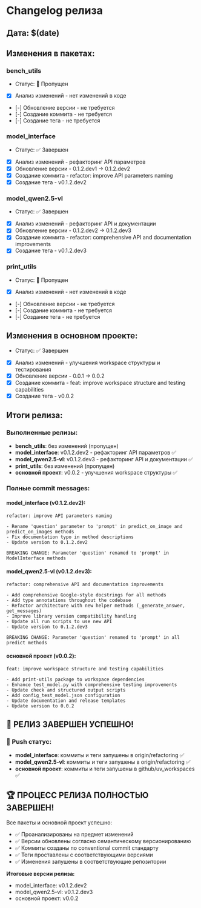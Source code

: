 # Changelog релиза

## Дата: $(date)

## Изменения в пакетах:

### bench_utils
- Статус: 🔄 Пропущен
- [x] Анализ изменений - нет изменений в коде
- [-] Обновление версии - не требуется
- [-] Создание коммита - не требуется
- [-] Создание тега - не требуется

### model_interface  
- Статус: ✅ Завершен
- [x] Анализ изменений - рефакторинг API параметров
- [x] Обновление версии - 0.1.2.dev1 -> 0.1.2.dev2
- [x] Создание коммита - refactor: improve API parameters naming
- [x] Создание тега - v0.1.2.dev2

### model_qwen2.5-vl
- Статус: ✅ Завершен
- [x] Анализ изменений - рефакторинг API и документации
- [x] Обновление версии - 0.1.2.dev2 -> 0.1.2.dev3
- [x] Создание коммита - refactor: comprehensive API and documentation improvements
- [x] Создание тега - v0.1.2.dev3

### print_utils
- Статус: 🔄 Пропущен
- [x] Анализ изменений - нет изменений в коде
- [-] Обновление версии - не требуется
- [-] Создание коммита - не требуется
- [-] Создание тега - не требуется

## Изменения в основном проекте:
- Статус: ✅ Завершен
- [x] Анализ изменений - улучшения workspace структуры и тестирования
- [x] Обновление версии - 0.0.1 -> 0.0.2
- [x] Создание коммита - feat: improve workspace structure and testing capabilities
- [x] Создание тега - v0.0.2

## Итоги релиза:

### Выполненные релизы:
- **bench_utils**: без изменений (пропущен)
- **model_interface**: v0.1.2.dev2 - рефакторинг API параметров ✅
- **model_qwen2.5-vl**: v0.1.2.dev3 - рефакторинг API и документации ✅  
- **print_utils**: без изменений (пропущен)
- **основной проект**: v0.0.2 - улучшения workspace структуры ✅

### Полные commit messages:

#### model_interface (v0.1.2.dev2):
```
refactor: improve API parameters naming

- Rename 'question' parameter to 'prompt' in predict_on_image and predict_on_images methods
- Fix documentation typo in method descriptions
- Update version to 0.1.2.dev2

BREAKING CHANGE: Parameter 'question' renamed to 'prompt' in ModelInterface methods
```

#### model_qwen2.5-vl (v0.1.2.dev3):
```
refactor: comprehensive API and documentation improvements

- Add comprehensive Google-style docstrings for all methods
- Add type annotations throughout the codebase
- Refactor architecture with new helper methods (_generate_answer, get_messages)
- Improve library version compatibility handling
- Update all run scripts to use new API
- Update version to 0.1.2.dev3

BREAKING CHANGE: Parameter 'question' renamed to 'prompt' in all predict methods
```

#### основной проект (v0.0.2):
```
feat: improve workspace structure and testing capabilities

- Add print-utils package to workspace dependencies
- Enhance test_model.py with comprehensive testing improvements
- Update check and structured output scripts
- Add config_test_model.json configuration
- Update documentation and release templates
- Update version to 0.0.2
```

## 🎉 РЕЛИЗ ЗАВЕРШЕН УСПЕШНО!

### 🚀 Push статус:
- **model_interface**: коммиты и теги запушены в origin/refactoring ✅
- **model_qwen2.5-vl**: коммиты и теги запушены в origin/refactoring ✅  
- **основной проект**: коммиты и теги запушены в github/uv_workspaces ✅

## 🏆 ПРОЦЕСС РЕЛИЗА ПОЛНОСТЬЮ ЗАВЕРШЕН!

Все пакеты и основной проект успешно:
- ✅ Проанализированы на предмет изменений
- ✅ Версии обновлены согласно семантическому версионированию
- ✅ Коммиты созданы по conventional commit стандарту
- ✅ Теги проставлены с соответствующими версиями
- ✅ Изменения запушены в соответствующие репозитории

**Итоговые версии релиза:**
- model_interface: v0.1.2.dev2
- model_qwen2.5-vl: v0.1.2.dev3  
- основной проект: v0.0.2 